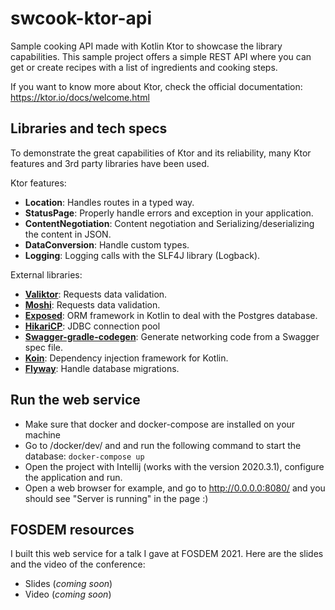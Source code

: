 # swcook-ktor-api
Sample cooking API made with Kotlin Ktor to showcase the library capabilities.
This sample project offers a simple REST API where you can get or create recipes with a list of ingredients and cooking steps.

If you want to know more about Ktor, check the official documentation: https://ktor.io/docs/welcome.html

## Libraries and tech specs
To demonstrate the great capabilities of Ktor and its reliability, many Ktor features and 3rd party libraries have been used.

Ktor features:
- **Location**: Handles routes in a typed way.
- **StatusPage**: Properly handle errors and exception in your application.
- **ContentNegotiation**: Content negotiation and Serializing/deserializing the content in JSON.
- **DataConversion**: Handle custom types.
- **Logging**: Logging calls with the SLF4J library (Logback).

External libraries:
- **[Valiktor](https://github.com/valiktor/valiktor)**: Requests data validation.
- **[Moshi](https://github.com/square/moshi)**: Requests data validation.
- **[Exposed](https://github.com/JetBrains/Exposed)**: ORM framework in Kotlin to deal with the Postgres database.
- **[HikariCP](https://github.com/brettwooldridge/HikariCP)**: JDBC connection pool
- **[Swagger-gradle-codegen](https://github.com/Yelp/swagger-gradle-codegen)**: Generate networking code from a Swagger spec file.
- **[Koin](https://github.com/InsertKoinIO/koin)**: Dependency injection framework for Kotlin.
- **[Flyway](https://github.com/flyway/flyway)**: Handle database migrations.


## Run the web service
- Make sure that docker and docker-compose are installed on your machine
- Go to /docker/dev/ and and run the following command to start the database: `docker-compose up`
- Open the project with Intellij (works with the version 2020.3.1), configure the application and run.
- Open a web browser for example, and go to http://0.0.0.0:8080/ and you should see "Server is running" in the page :)

## FOSDEM resources
I built this web service for a talk I gave at FOSDEM 2021. Here are the slides and the video of the conference:
- Slides (_coming soon_)
- Video (_coming soon_)
